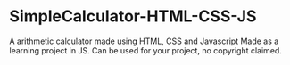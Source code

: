 # SimpleCalculator-HTML-CSS-JS
A arithmetic calculator made using HTML, CSS and Javascript
Made as a learning project in JS.
Can be used for your project, no copyright claimed. 
